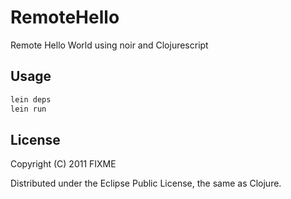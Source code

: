 # RemoteHello

Remote Hello World using noir and Clojurescript

## Usage

```bash
lein deps
lein run
```

## License

Copyright (C) 2011 FIXME

Distributed under the Eclipse Public License, the same as Clojure.

